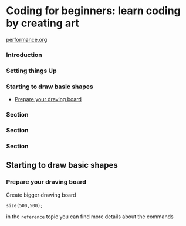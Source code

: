 
Coding for beginners: learn coding by creating art
======

[performance.org](https://processing.org/)

### Introduction

### Setting things Up

### Starting to draw basic shapes
  * <a href="#7">Prepare your draving board</a>

### Section

### Section

### Section

Starting to draw basic shapes
------

### <h3 id="7">Prepare your draving board</h3>

Create bigger drawing board

```
size(500,500);
```

in the ```reference``` topic you can find more details about the commands

